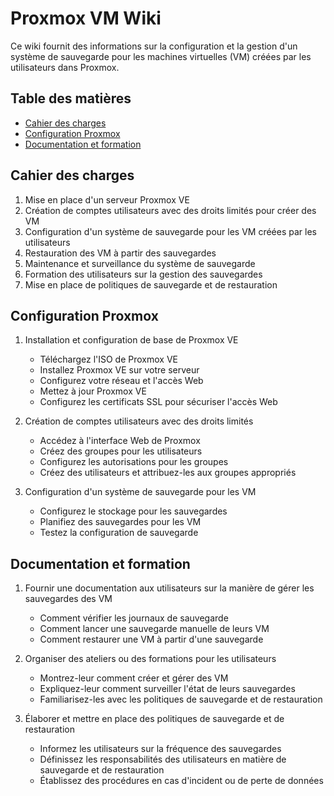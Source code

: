 # Proxmox VM Wiki

Ce wiki fournit des informations sur la configuration et la gestion d'un système de sauvegarde pour les machines virtuelles (VM) créées par les utilisateurs dans Proxmox.

## Table des matières

- [Cahier des charges](#cahier-des-charges)
- [Configuration Proxmox](#configuration-proxmox)
- [Documentation et formation](#documentation-et-formation)

## Cahier des charges

1. Mise en place d'un serveur Proxmox VE
2. Création de comptes utilisateurs avec des droits limités pour créer des VM
3. Configuration d'un système de sauvegarde pour les VM créées par les utilisateurs
4. Restauration des VM à partir des sauvegardes
5. Maintenance et surveillance du système de sauvegarde
6. Formation des utilisateurs sur la gestion des sauvegardes
7. Mise en place de politiques de sauvegarde et de restauration

## Configuration Proxmox

1. Installation et configuration de base de Proxmox VE
   - Téléchargez l'ISO de Proxmox VE
   - Installez Proxmox VE sur votre serveur
   - Configurez votre réseau et l'accès Web
   - Mettez à jour Proxmox VE
   - Configurez les certificats SSL pour sécuriser l'accès Web

2. Création de comptes utilisateurs avec des droits limités
   - Accédez à l'interface Web de Proxmox
   - Créez des groupes pour les utilisateurs
   - Configurez les autorisations pour les groupes
   - Créez des utilisateurs et attribuez-les aux groupes appropriés

3. Configuration d'un système de sauvegarde pour les VM
   - Configurez le stockage pour les sauvegardes
   - Planifiez des sauvegardes pour les VM
   - Testez la configuration de sauvegarde

## Documentation et formation

1. Fournir une documentation aux utilisateurs sur la manière de gérer les sauvegardes des VM
   - Comment vérifier les journaux de sauvegarde
   - Comment lancer une sauvegarde manuelle de leurs VM
   - Comment restaurer une VM à partir d'une sauvegarde

2. Organiser des ateliers ou des formations pour les utilisateurs
   - Montrez-leur comment créer et gérer des VM
   - Expliquez-leur comment surveiller l'état de leurs sauvegardes
   - Familiarisez-les avec les politiques de sauvegarde et de restauration

3. Élaborer et mettre en place des politiques de sauvegarde et de restauration
   - Informez les utilisateurs sur la fréquence des sauvegardes
   - Définissez les responsabilités des utilisateurs en matière de sauvegarde et de restauration
   - Établissez des procédures en cas d'incident ou de perte de données
